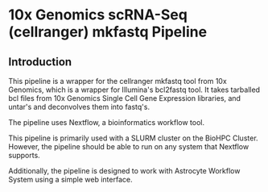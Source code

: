 10x Genomics scRNA-Seq (cellranger) mkfastq Pipeline
========================================

Introduction
------------

This pipeline is a wrapper for the cellranger mkfastq tool from 10x Genomics, which is a wrapper for Illumina's bcl2fastq tool. It takes tarballed bcl files from 10x Genomics Single Cell Gene Expression libraries, and untar's and deconvolves them into fastq's.

The pipeline uses Nextflow, a bioinformatics workflow tool.

This pipeline is primarily used with a SLURM cluster on the BioHPC Cluster. However, the pipeline should be able to run on any system that Nextflow supports.

Additionally, the pipeline is designed to work with Astrocyte Workflow System using a simple web interface.
